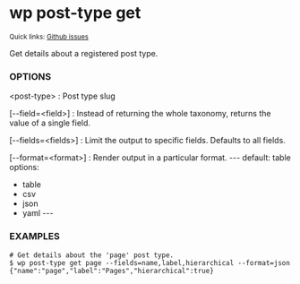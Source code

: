 # wp post-type get

<small>Quick links: <a href="https://github.com/issues?q=is%3Aopen+label%3Acommand%3Apost-type-get+sort%3Aupdated-desc+org%3Awp-cli">Github issues</a></small>

Get details about a registered post type.

### OPTIONS

&lt;post-type&gt;
: Post type slug

[\--field=&lt;field&gt;]
: Instead of returning the whole taxonomy, returns the value of a single field.

[\--fields=&lt;fields&gt;]
: Limit the output to specific fields. Defaults to all fields.

[\--format=&lt;format&gt;]
: Render output in a particular format.
\---
default: table
options:
  - table
  - csv
  - json
  - yaml
\---

### EXAMPLES

    # Get details about the 'page' post type.
    $ wp post-type get page --fields=name,label,hierarchical --format=json
    {"name":"page","label":"Pages","hierarchical":true}


